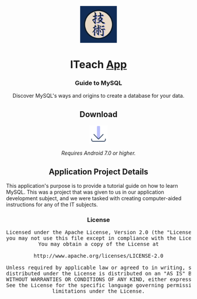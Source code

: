 <div align="center">
<a href="https://github.com/Kawtsun/ITeach">
    <img src="./.github/assets/logo.png" alt="ITeach logo" title="ITeach Logo" width="100" border-radius="15"/>
</a>

# ITeach [App](#)

### Guide to MySQL
Discover MySQL's ways and origins to create a database for your data.


## Download

<a href="https://github.com/Kawtsun/ITeach/releases">
    <img src="./.github/assets/download.png" alt="ITeach logo" title="ITeach Logo" width="50"/>
</a>

*Requires Android 7.0 or higher.*

## Application Project Details

<div align="left">

This application\'s purpose is to provide a tutorial guide on how to learn MySQL. This was a project that was given to us in our application development subject, and we were tasked with creating computer-aided instructions for any of the IT subjects.

</div>

### License

<pre>
Licensed under the Apache License, Version 2.0 (the "License");
you may not use this file except in compliance with the License.
You may obtain a copy of the License at

http://www.apache.org/licenses/LICENSE-2.0

Unless required by applicable law or agreed to in writing, software
distributed under the License is distributed on an "AS IS" BASIS,
WITHOUT WARRANTIES OR CONDITIONS OF ANY KIND, either express or implied.
See the License for the specific language governing permissions and
limitations under the License.
</pre>

</div>

